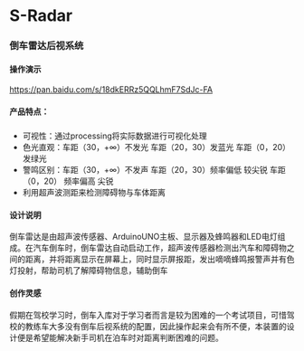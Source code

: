 # S-Radar 
### 倒车雷达后视系统

#### 操作演示
https://pan.baidu.com/s/18dkERRz5QQLhmF7SdJc-FA

#### 产品特点：
##### 
- 可视性：通过processing将实际数据进行可视化处理
- 色光直观：车距（30，+∞）不发光 车距（20，30）发蓝光 车距（0，20） 发绿光
- 警鸣区别：车距（30，+∞）不发声 车距（20，30）频率偏低 较尖锐 车距（0，20） 频率偏高 尖锐
- 利用超声波测距来检测障碍物与车体距离

#### 设计说明
   倒车雷达是由超声波传感器、ArduinoUNO主板、显示器及蜂鸣器和LED电灯组成。在汽车倒车时，倒车雷达自动启动工作，超声波传感器检测出汽车和障碍物之间的距离，并将距离显示在屏幕上，同时显示屏报距，发出嘀嘀蜂鸣报警声并有色灯投射，帮助司机了解障碍物信息，辅助倒车

#### 创作灵感
   假期在驾校学习时，倒车入库对于学习者而言是较为困难的一个考试项目，可惜驾校的教练车大多没有倒车后视系统的配置，因此操作起来会有所不便，本装置的设计便是希望能解决新手司机在泊车时对距离判断困难的问题。


